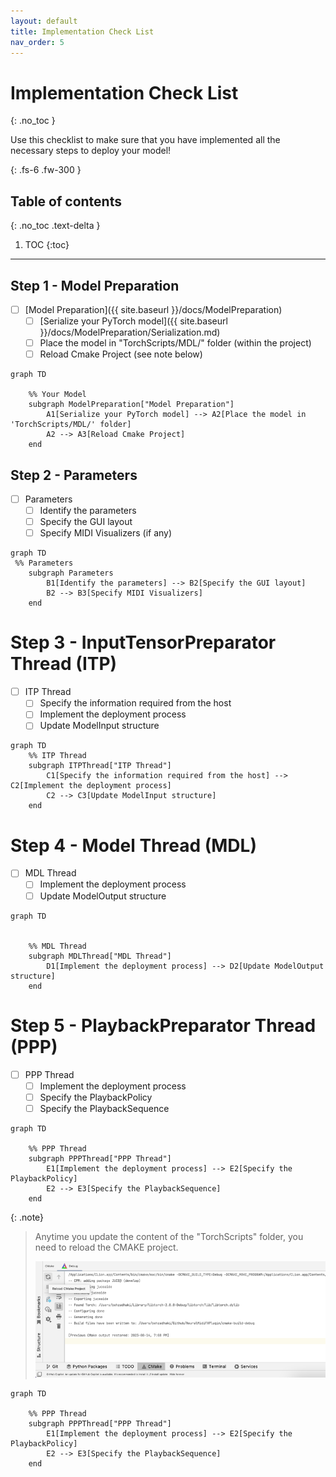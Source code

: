 ```yaml
---
layout: default
title: Implementation Check List
nav_order: 5
---
```


# Implementation Check List
{: .no_toc }

Use this checklist to make sure that you have implemented all the necessary steps to deploy your model!

{: .fs-6 .fw-300 }

## Table of contents
{: .no_toc .text-delta }

1. TOC
{:toc}

---

## Step 1 - Model Preparation
- [ ] [Model Preparation]({{ site.baseurl }}/docs/ModelPreparation)
  - [ ] [Serialize your PyTorch model]({{ site.baseurl }}/docs/ModelPreparation/Serialization.md)
  - [ ] Place the model in "TorchScripts/MDL/" folder (within the project) 
  - [ ] Reload Cmake Project (see note below)

```mermaid
graph TD

    %% Your Model
    subgraph ModelPreparation["Model Preparation"]
        A1[Serialize your PyTorch model] --> A2[Place the model in 'TorchScripts/MDL/' folder]
        A2 --> A3[Reload Cmake Project]
    end
```

## Step 2 - Parameters

- [ ] Parameters
  - [ ] Identify the parameters
  - [ ] Specify the GUI layout
  - [ ] Specify MIDI Visualizers (if any)

```mermaid
graph TD
 %% Parameters
    subgraph Parameters
        B1[Identify the parameters] --> B2[Specify the GUI layout]
        B2 --> B3[Specify MIDI Visualizers]
    end
```

# Step 3 - InputTensorPreparator Thread (ITP)
- [ ] ITP Thread
  - [ ] Specify the information required from the host
  - [ ] Implement the deployment process
  - [ ] Update ModelInput structure

```mermaid
graph TD
    %% ITP Thread
    subgraph ITPThread["ITP Thread"]
        C1[Specify the information required from the host] --> C2[Implement the deployment process]
        C2 --> C3[Update ModelInput structure]
    end
```

# Step 4 - Model Thread (MDL)
- [ ] MDL Thread
  - [ ] Implement the deployment process
  - [ ] Update ModelOutput structure

```mermaid
graph TD


    %% MDL Thread
    subgraph MDLThread["MDL Thread"]
        D1[Implement the deployment process] --> D2[Update ModelOutput structure]
    end
```

# Step 5 - PlaybackPreparator Thread (PPP)
- [ ] PPP Thread
  - [ ] Implement the deployment process
  - [ ] Specify the PlaybackPolicy
  - [ ] Specify the PlaybackSequence

```mermaid
graph TD

    %% PPP Thread
    subgraph PPPThread["PPP Thread"]
        E1[Implement the deployment process] --> E2[Specify the PlaybackPolicy]
        E2 --> E3[Specify the PlaybackSequence]
    end
```

{: .note}
> Anytime you update the content of the "TorchScripts" folder, you need to reload the CMAKE project.
> 
> <img src="/assets/images/cmake_reload.png" width="500" alt="CMAKE Reload Image">


```mermaid
graph TD

    %% PPP Thread
    subgraph PPPThread["PPP Thread"]
        E1[Implement the deployment process] --> E2[Specify the PlaybackPolicy]
        E2 --> E3[Specify the PlaybackSequence]
    end
```
